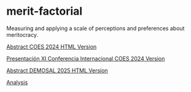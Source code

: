# merit-factorial

Measuring and applying a scale of perceptions and preferences about meritocracy.

[Abstract COES 2024 HTML Version](https://educacion-meritocracia.github.io/merit-factorial/conferences/coes/extended-abstract.html)

[Presentación XI Conferencia Internacional COES 2024 Version](https://educacion-meritocracia.github.io/merit-factorial/presentations/COES_2024.html)

[Abstract DEMOSAL 2025 HTML Version](https://educacion-meritocracia.github.io/merit-factorial/conferences/demosal/extended-abstract-demosal2025.html)

[Analysis](https://educacion-meritocracia.github.io/merit-factorial/processing/avances.html)

